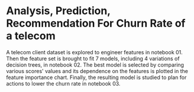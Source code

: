 # Analysis, Prediction, Recommendation For Churn Rate of a telecom

A telecom client dataset is explored to engineer features in notebook 01. Then the feature set is brought to fit 7 models, including 4 variations of decision trees, in notebook 02. The best model is selected by comparing various scores' values and its dependence on the features is plotted in the feature importance chart. Finally, the resulting model is studied to plan for actions to lower the churn rate in notebook 03.
